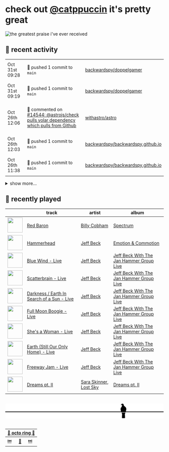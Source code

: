 # check out [@catppuccin](https://github.com/catppuccin) it's pretty great

![the greatest praise i've ever received](https://github.com/user-attachments/assets/ad888e4f-7a22-4eac-85a7-744eacd8eb46)

## 📅 recent activity

<!-- SCRIPT:REPLACE:GITHUB -->
<table>
<tbody>
<tr>
<td><span title='2025-10-31T09:28:52+00:00'>Oct 31st 09:28</span></td>
<td>

🚢 pushed 1 commit to `main`

</td>
<td>

[backwardspy/doppelgamer](https://github.com/backwardspy/doppelgamer)

</td>
</tr>
<tr>
<td><span title='2025-10-31T09:19:41+00:00'>Oct 31st 09:19</span></td>
<td>

🚢 pushed 1 commit to `main`

</td>
<td>

[backwardspy/doppelgamer](https://github.com/backwardspy/doppelgamer)

</td>
</tr>
<tr>
<td><span title='2025-10-26T12:06:33+00:00'>Oct 26th 12:06</span></td>
<td>

💬 commented on [#14544: @astrojs/check pulls volar dependency which pulls from Github](https://github.com/withastro/astro/issues/14544)

</td>
<td>

[withastro/astro](https://github.com/withastro/astro)

</td>
</tr>
<tr>
<td><span title='2025-10-26T12:03:54+00:00'>Oct 26th 12:03</span></td>
<td>

🚢 pushed 1 commit to `main`

</td>
<td>

[backwardspy/backwardspy.github.io](https://github.com/backwardspy/backwardspy.github.io)

</td>
</tr>
<tr>
<td><span title='2025-10-26T11:38:05+00:00'>Oct 26th 11:38</span></td>
<td>

🚢 pushed 1 commit to `main`

</td>
<td>

[backwardspy/backwardspy.github.io](https://github.com/backwardspy/backwardspy.github.io)

</td>
</tr>
</tbody>
</table>

<details>
<summary>show more...</summary>
<table>
<tbody>
<tr>
<td><span title='2025-10-26T11:33:16+00:00'>Oct 26th 11:33</span></td>
<td>

🚢 pushed 1 commit to `main`

</td>
<td>

[backwardspy/backwardspy.github.io](https://github.com/backwardspy/backwardspy.github.io)

</td>
</tr>
<tr>
<td><span title='2025-10-26T11:32:04+00:00'>Oct 26th 11:32</span></td>
<td>

🚢 pushed 1 commit to `main`

</td>
<td>

[backwardspy/backwardspy.github.io](https://github.com/backwardspy/backwardspy.github.io)

</td>
</tr>
<tr>
<td><span title='2025-10-26T11:25:50+00:00'>Oct 26th 11:25</span></td>
<td>

🚢 pushed 1 commit to `main`

</td>
<td>

[backwardspy/backwardspy.github.io](https://github.com/backwardspy/backwardspy.github.io)

</td>
</tr>
<tr>
<td><span title='2025-10-26T09:46:06+00:00'>Oct 26th 09:46</span></td>
<td>

🎉 closed [#604: Added table of contents in readme](https://github.com/catppuccin/vscode/pull/604)

</td>
<td>

[catppuccin/vscode](https://github.com/catppuccin/vscode)

</td>
</tr>
<tr>
<td><span title='2025-10-26T09:47:13+00:00'>Oct 26th 09:47</span></td>
<td>

💬 commented on [#604: Added table of contents in readme](https://github.com/catppuccin/vscode/pull/604)

</td>
<td>

[catppuccin/vscode](https://github.com/catppuccin/vscode)

</td>
</tr>
<tr>
<td><span title='2025-10-25T13:17:11+00:00'>Oct 25th 13:17</span></td>
<td>

💬 commented on [#108: Check for empty stderr in all happy paths](https://github.com/catppuccin/whiskers/pull/108)

</td>
<td>

[catppuccin/whiskers](https://github.com/catppuccin/whiskers)

</td>
</tr>
<tr>
<td><span title='2025-10-25T13:17:06+00:00'>Oct 25th 13:17</span></td>
<td>

🚢 pushed 1 commit to `main`

</td>
<td>

[catppuccin/whiskers](https://github.com/catppuccin/whiskers)

</td>
</tr>
<tr>
<td><span title='2025-10-25T13:17:06+00:00'>Oct 25th 13:17</span></td>
<td>

✅ closed [#72: assert stderr in all cli tests](https://github.com/catppuccin/whiskers/issues/72)

</td>
<td>

[catppuccin/whiskers](https://github.com/catppuccin/whiskers)

</td>
</tr>
<tr>
<td><span title='2025-10-25T13:13:52+00:00'>Oct 25th 13:13</span></td>
<td>

🚢 pushed 1 commit to `improve-tests-asserts`

</td>
<td>

[raphaelts3/whiskers](https://github.com/raphaelts3/whiskers)

</td>
</tr>
<tr>
<td><span title='2025-10-25T13:01:07+00:00'>Oct 25th 13:01</span></td>
<td>

🚢 pushed 1 commit to `main`

</td>
<td>

[catppuccin/whiskers](https://github.com/catppuccin/whiskers)

</td>
</tr>
<tr>
<td><span title='2025-10-24T20:05:41+00:00'>Oct 24th 20:05</span></td>
<td>

🚢 pushed 1 commit to `main`

</td>
<td>

[backwardspy/doppelgamer](https://github.com/backwardspy/doppelgamer)

</td>
</tr>
<tr>
<td><span title='2025-10-23T10:53:25+00:00'>Oct 23rd 10:53</span></td>
<td>

💬 commented on [#55: Add a separate branch for iced 14](https://github.com/catppuccin/rust/issues/55)

</td>
<td>

[catppuccin/rust](https://github.com/catppuccin/rust)

</td>
</tr>
<tr>
<td><span title='2025-10-22T19:43:12+00:00'>Oct 22nd 19:43</span></td>
<td>

🚢 pushed 1 commit to `main`

</td>
<td>

[backwardspy/dcs-rich-presence](https://github.com/backwardspy/dcs-rich-presence)

</td>
</tr>
<tr>
<td><span title='2025-10-17T08:03:51+00:00'>Oct 17th 08:03</span></td>
<td>

🚢 pushed 1 commit to `main`

</td>
<td>

[backwardspy/doppelgamer](https://github.com/backwardspy/doppelgamer)

</td>
</tr>
<tr>
<td><span title='2025-10-15T20:55:01+00:00'>Oct 15th 20:55</span></td>
<td>

🚢 pushed 1 commit to `main`

</td>
<td>

[backwardspy/doppelgamer](https://github.com/backwardspy/doppelgamer)

</td>
</tr>
<tr>
<td><span title='2025-10-15T20:50:40+00:00'>Oct 15th 20:50</span></td>
<td>

🚢 pushed 1 commit to `main`

</td>
<td>

[backwardspy/doppelgamer](https://github.com/backwardspy/doppelgamer)

</td>
</tr>
<tr>
<td><span title='2025-10-15T20:42:55+00:00'>Oct 15th 20:42</span></td>
<td>

🚢 pushed 1 commit to `main`

</td>
<td>

[backwardspy/doppelgamer](https://github.com/backwardspy/doppelgamer)

</td>
</tr>
<tr>
<td><span title='2025-10-15T20:41:30+00:00'>Oct 15th 20:41</span></td>
<td>

🚢 pushed 1 commit to `main`

</td>
<td>

[backwardspy/doppelgamer](https://github.com/backwardspy/doppelgamer)

</td>
</tr>
<tr>
<td><span title='2025-10-15T20:38:11+00:00'>Oct 15th 20:38</span></td>
<td>

🚢 pushed 1 commit to `main`

</td>
<td>

[backwardspy/doppelgamer](https://github.com/backwardspy/doppelgamer)

</td>
</tr>
</tbody>
</table>
</details>
<!-- SCRIPT:REPLACE:GITHUB -->

## 🎵 recently played

<!-- SCRIPT:REPLACE:SPOTIFY -->
| | track | artist | album |
| - | - | - | - |
| <img src="https://i.scdn.co/image/ab67616d0000485153100a2a688ae4a0558fab17" width="48" height="48"> | [Red Baron](https://open.spotify.com/track/6ipO2COc25UhJu9tKCkNsd) | [Billy Cobham](https://open.spotify.com/artist/0IwfuIL3gUJxjzUqY3wJ3j) | [Spectrum](https://open.spotify.com/track/6ipO2COc25UhJu9tKCkNsd) |
| <img src="https://i.scdn.co/image/ab67616d00004851cca0f063b8f4af51b016b441" width="48" height="48"> | [Hammerhead](https://open.spotify.com/track/6JXGqMLXr0WhiJ6rtI8S4W) | [Jeff Beck](https://open.spotify.com/artist/0AD4odMWVQ2wUSlgxOB5Rl) | [Emotion & Commotion](https://open.spotify.com/track/6JXGqMLXr0WhiJ6rtI8S4W) |
| <img src="https://i.scdn.co/image/ab67616d00004851958d88f52ba1b30ccf63b13b" width="48" height="48"> | [Blue Wind - Live](https://open.spotify.com/track/6yqYmB8Lc9hiKlQVpZqpuA) | [Jeff Beck](https://open.spotify.com/artist/0AD4odMWVQ2wUSlgxOB5Rl) | [Jeff Beck With The Jan Hammer Group Live](https://open.spotify.com/track/6yqYmB8Lc9hiKlQVpZqpuA) |
| <img src="https://i.scdn.co/image/ab67616d00004851958d88f52ba1b30ccf63b13b" width="48" height="48"> | [Scatterbrain - Live](https://open.spotify.com/track/7ovpaEYE3v9G3SSh2k0UIc) | [Jeff Beck](https://open.spotify.com/artist/0AD4odMWVQ2wUSlgxOB5Rl) | [Jeff Beck With The Jan Hammer Group Live](https://open.spotify.com/track/7ovpaEYE3v9G3SSh2k0UIc) |
| <img src="https://i.scdn.co/image/ab67616d00004851958d88f52ba1b30ccf63b13b" width="48" height="48"> | [Darkness / Earth In Search of a Sun - Live](https://open.spotify.com/track/3eh4zT3rJbOtUmYHNyESee) | [Jeff Beck](https://open.spotify.com/artist/0AD4odMWVQ2wUSlgxOB5Rl) | [Jeff Beck With The Jan Hammer Group Live](https://open.spotify.com/track/3eh4zT3rJbOtUmYHNyESee) |
| <img src="https://i.scdn.co/image/ab67616d00004851958d88f52ba1b30ccf63b13b" width="48" height="48"> | [Full Moon Boogie - Live](https://open.spotify.com/track/7iasgCBUG2E9z8G0Iu3uWS) | [Jeff Beck](https://open.spotify.com/artist/0AD4odMWVQ2wUSlgxOB5Rl) | [Jeff Beck With The Jan Hammer Group Live](https://open.spotify.com/track/7iasgCBUG2E9z8G0Iu3uWS) |
| <img src="https://i.scdn.co/image/ab67616d00004851958d88f52ba1b30ccf63b13b" width="48" height="48"> | [She's a Woman - Live](https://open.spotify.com/track/5X58TTjdm2JmA0kbePsvre) | [Jeff Beck](https://open.spotify.com/artist/0AD4odMWVQ2wUSlgxOB5Rl) | [Jeff Beck With The Jan Hammer Group Live](https://open.spotify.com/track/5X58TTjdm2JmA0kbePsvre) |
| <img src="https://i.scdn.co/image/ab67616d00004851958d88f52ba1b30ccf63b13b" width="48" height="48"> | [Earth (Still Our Only Home) - Live](https://open.spotify.com/track/1yVRRQJFlj6TPchDJ32k5C) | [Jeff Beck](https://open.spotify.com/artist/0AD4odMWVQ2wUSlgxOB5Rl) | [Jeff Beck With The Jan Hammer Group Live](https://open.spotify.com/track/1yVRRQJFlj6TPchDJ32k5C) |
| <img src="https://i.scdn.co/image/ab67616d00004851958d88f52ba1b30ccf63b13b" width="48" height="48"> | [Freeway Jam - Live](https://open.spotify.com/track/4wY4zMmXhkcP3iScBBK8R0) | [Jeff Beck](https://open.spotify.com/artist/0AD4odMWVQ2wUSlgxOB5Rl) | [Jeff Beck With The Jan Hammer Group Live](https://open.spotify.com/track/4wY4zMmXhkcP3iScBBK8R0) |
| <img src="https://i.scdn.co/image/ab67616d0000485146635c437c776f126b5440af" width="48" height="48"> | [Dreams pt. II](https://open.spotify.com/track/7kaux342y0B446JgJgojAi) | [Sara Skinner](https://open.spotify.com/artist/1HQ26IHQ1Nu0Tq7EE7DV6y), [Lost Sky](https://open.spotify.com/artist/157L8iTHgbdrKVxdQEXluh) | [Dreams pt. II](https://open.spotify.com/track/7kaux342y0B446JgJgojAi) |

<!-- SCRIPT:REPLACE:SPOTIFY -->

<br>

<div align="center">

<picture>
    <source media="(prefers-color-scheme: light)" srcset="assets/pigeon-light.svg">
    <source media="(prefers-color-scheme: dark)" srcset="assets/pigeon-dark.svg">
    <img alt="pigeon sitting on a wire" src="assets/pigeon-light.svg">
</picture>

<br>
<br>

<table>
    <thead>
        <th colspan="3"><a href="https://octo-ring.com">🐙 octo ring 🐙</a></th>
    </thead>
    <tbody>
        <td><a href="https://octo-ring.com/p/backwardspy/prev">⏮️</a></td>
        <td><a href="https://octo-ring.com/p/backwardspy/random">🔀</a></td>
        <td><a href="https://octo-ring.com/p/backwardspy/next">⏭️</a></td>
    </tbody>
</table>

</div>
